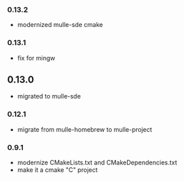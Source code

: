 ### 0.13.2

* modernized mulle-sde cmake

### 0.13.1

* fix for mingw

## 0.13.0

* migrated to mulle-sde


### 0.12.1

* migrate from mulle-homebrew to mulle-project

### 0.9.1

* modernize CMakeLists.txt and CMakeDependencies.txt
* make it a cmake "C" project
